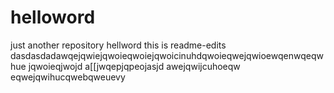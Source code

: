 # helloword
just another repository
hellword this is readme-edits
dasdasdadawqejqwiejqwoieqwoiejqwoicinuhdqwoieqwejqwioewqenwqeqwhue
jqwoieqjwojd
a[[jwqepjqpeojasjd
awejqwijcuhoeqw
eqwejqwihucqwebqweuevy
